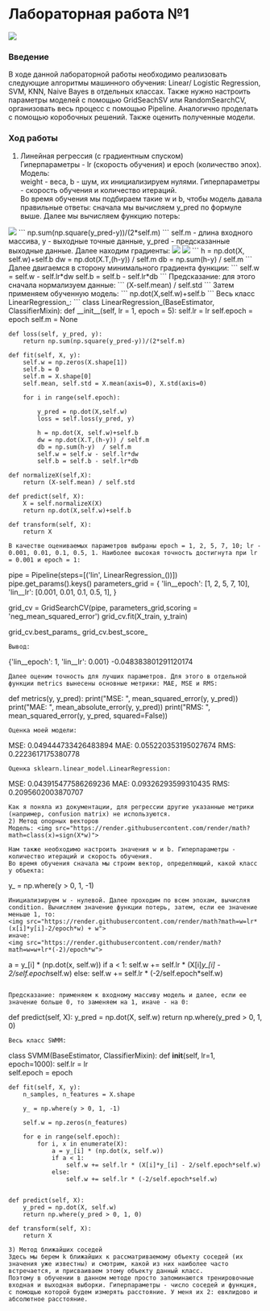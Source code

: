 # Лабораторная работа №1

<img src="https://latex.codecogs.com/svg.latex?\Large&space;x=\frac{-b\pm\sqrt{b^2-4ac}}{2a}"/>


### Введение
В ходе данной лабораторной работы необходимо реализовать следующие алгоритмы машинного обучения: Linear/ Logistic Regression, SVM, KNN, Naive Bayes в отдельных классах. Также нужно настроить параметры моделей с помощью GridSeachSV или RandomSearchCV, организовать весь процесс с помощью Pipeline. Аналогично проделать с помощью коробочных решений. Также оценить полученные модели.  
### Ход работы
1) Линейная регрессия (с градиентным спуском)  
Гиперпараметры - lr (скорость обучения) и epoch (количество эпох).  
Модель: <math>Y = X*w + b</math>  
weight - веса, b - шум, их инициализируем нулями. Гиперпараметры - скорость обучения и количество итераций.   
Во время обучения мы подбираем такие w и b, чтобы модель давала правильные ответы: сначала мы вычисляем y_pred по формуле выше. Далее мы вычисляем функцию потерь:
<img src="https://render.githubusercontent.com/render/math?math=loss=\fraq{1}{2*n}\sum_{i=1}^n(y_{pred}-y)">  
```
np.sum(np.square(y_pred-y))/(2*self.m)
```
self.m - длина входного массива, y - выходные точные данные, y_pred - предсказанные выходные данные. Далее находим градиенты:  
<img src="https://render.githubusercontent.com/render/math?math=dw=X^T*(y_{y_pred}-y)/n">  
<img src="https://render.githubusercontent.com/render/math?math=db=1/2*\sum_{i=0}^{n} (y_{pred}-y)">  
```
h = np.dot(X, self.w)+self.b
dw = np.dot(X.T,(h-y)) / self.m
db = np.sum(h-y)  / self.m
```
Далее двигаемся в сторону минимального градиента функции:  
```
self.w = self.w - self.lr*dw
self.b = self.b - self.lr*db
```
Предсказание: для этого сначала нормализуем данные:
```
(X-self.mean) / self.std
```
Затем применяем обученную модель:
```
np.dot(X,self.w)+self.b
```
Весь класс LinearRegression_:
```
class LinearRegression_(BaseEstimator, ClassifierMixin):
    def __init__(self, lr = 1, epoch = 5):
        self.lr = lr
        self.epoch = epoch
        self.m = None
                
    def loss(self, y_pred, y):
        return np.sum(np.square(y_pred-y))/(2*self.m)
            
    def fit(self, X, y):
        self.w = np.zeros(X.shape[1])
        self.b = 0
        self.m = X.shape[0]   
        self.mean, self.std = X.mean(axis=0), X.std(axis=0)
        
        for i in range(self.epoch):
            
            y_pred = np.dot(X,self.w)
            loss = self.loss(y_pred, y)
            
            h = np.dot(X, self.w)+self.b
            dw = np.dot(X.T,(h-y)) / self.m
            db = np.sum(h-y)  / self.m
            self.w = self.w - self.lr*dw
            self.b = self.b - self.lr*db
        
    def normalizeX(self,X):
        return (X-self.mean) / self.std
        
    def predict(self, X):
        X = self.normalizeX(X)
        return np.dot(X,self.w)+self.b
    
    def transform(self, X):
        return X
```
В качестве оцениваемых параметров выбраны epoch = 1, 2, 5, 7, 10; lr - 0.001, 0.01, 0.1, 0.5, 1. Наиболее высокая точность достигнута при lr = 0.001 и epoch = 1:
```
pipe = Pipeline(steps=[('lin', LinearRegression_())])
pipe.get_params().keys()
parameters_grid = {
    'lin__epoch': [1, 2, 5, 7, 10],
    'lin__lr': [0.001, 0.01, 0.1, 0.5, 1],
}

grid_cv = GridSearchCV(pipe, parameters_grid,scoring = 'neg_mean_squared_error')
grid_cv.fit(X_train, y_train)

grid_cv.best_params_
grid_cv.best_score_
```
Вывод:
```
{'lin__epoch': 1, 'lin__lr': 0.001}
-0.048383801291120174
```
Далее оценим точность для лучших параметров. Для этого в отдельной функции metrics вынесены основные метрики: MAE, MSE и RMS:
```
def metrics(y, y_pred):
    print("MSE: ", mean_squared_error(y, y_pred))
    print("MAE: ", mean_absolute_error(y, y_pred))
    print("RMS: ", mean_squared_error(y, y_pred, squared=False))
```
Оценка моей модели:  
```
MSE:  0.049444733426483894
MAE:  0.055220353195027674
RMS:  0.2223617175380778
```
Оценка sklearn.linear_model.LinearRegression:  
```
MSE:  0.043915477586269236
MAE:  0.09326293599310435
RMS:  0.2095602003870707
```
Как я поняла из документации, для регрессии другие указанные метрики (например, confusion matrix) не используются.  
2) Метод опорных векторов  
Модель: <img src="https://render.githubusercontent.com/render/math?math=class(x)=sign(X*w)">   
  
Нам также необходимо настроить значения w и b. Гиперпараметры - количество итераций и скорость обучения.  
Во время обучения сначала мы строим вектор, определяющий, какой класс у объекта:  
```
y_ = np.where(y > 0, 1, -1)
```
Инициализируем w - нулевой. Далее проходим по всем эпохам, вычисляя condition. Вычисляем значение функции потерь, затем, если ее значение меньше 1, то:  
<img src="https://render.githubusercontent.com/render/math?math=w=lr*(x[i]*y[i]-2/epoch*w) + w">     
иначе:  
<img src="https://render.githubusercontent.com/render/math?math=w=w+lr*(-2)/epoch*w">   
```
a = y_[i] * (np.dot(x, self.w))
if a < 1:
    self.w += self.lr * (X[i]*y_[i] - 2/self.epoch*self.w)
else:
    self.w += self.lr * (-2/self.epoch*self.w)
```

Предсказание: применяем к входному массиву модель и далее, если ее значение больше 0, то заменяем на 1, иначе - на 0: 
```
def predict(self, X):
    y_pred = np.dot(X, self.w)
    return np.where(y_pred > 0, 1, 0)
```
Весь класс SWMM:
```
class SVMM(BaseEstimator, ClassifierMixin):
    def __init__(self, lr=1, epoch=1000):
        self.lr = lr        
        self.epoch = epoch

    def fit(self, X, y):
        n_samples, n_features = X.shape
        
        y_ = np.where(y > 0, 1, -1)
        
        self.w = np.zeros(n_features)

        for e in range(self.epoch):
            for i, x in enumerate(X):
                a = y_[i] * (np.dot(x, self.w))
                if a < 1:
                    self.w += self.lr * (X[i]*y_[i] - 2/self.epoch*self.w)
                else:
                    self.w += self.lr * (-2/self.epoch*self.w)


    def predict(self, X):
        y_pred = np.dot(X, self.w)
        return np.where(y_pred > 0, 1, 0)
    
    def transform(self, X):
        return X
```
3) Метод ближайших соседей  
Здесь мы берем k ближайших к рассматриваемому объекту соседей (их значения уже известны) и смотрим, какой из них наиболее часто встречается, и присваиваем этому объекту данный класс.  
Поэтому в обучении в данном методе просто запоминаются тренировочные входная и выходная выборки. Гиперпараметры - число соседей и функция, с помощью которой будем измерять расстояние. У меня их 2: евклидово и абсолютное расстояние.  

